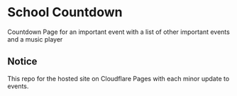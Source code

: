 # School Countdown
Countdown Page for an important event with a list of other important events and a music player

## Notice
This repo for the hosted site on Cloudflare Pages with each minor update to events.
